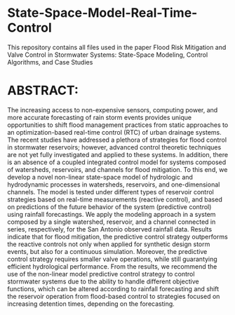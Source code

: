 # State-Space-Model-Real-Time-Control
This repository contains all files used in the paper Flood Risk Mitigation and Valve Control in Stormwater Systems: State-Space Modeling, Control Algorithms, and Case Studies
# ABSTRACT:
The increasing access to non-expensive sensors,  computing power, and more accurate forecasting of rain storm events provides unique opportunities to shift flood management practices from static approaches to an optimization-based real-time control (RTC) of urban drainage systems. The recent studies have addressed a plethora of strategies for flood control in stormwater reservoirs; however, advanced control theoretic techniques are not yet fully investigated and applied to these systems. In addition, there is an absence of a coupled integrated control model for systems composed of watersheds, reservoirs, and channels for flood mitigation.  To this end, we develop a novel non-linear state-space model of hydrologic and hydrodynamic processes in watersheds, reservoirs, and one-dimensional channels. The model is tested under different types of reservoir control strategies based on real-time measurements (reactive control), and based on predictions of the future behavior of the system (predictive control) using rainfall forecastings. We apply the modeling approach in a system composed by a single watershed, reservoir, and a channel connected in series, respectively, for the San Antonio observed rainfall data. Results indicate that for flood mitigation, the predictive control strategy outperforms the reactive controls not only when applied for synthetic design storm events, but also for a continuous simulation. Moreover, the predictive control strategy requires smaller valve operations, while still guarantying efficient hydrological performance. From the results, we recommend the use of the non-linear model predictive control strategy to control stormwater systems due to the ability to handle different objective functions, which can be altered according to rainfall forecasting and shift the reservoir operation from flood-based control to strategies focused on increasing detention times, depending on the forecasting. 
